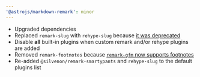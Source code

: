 ```yaml
---
'@astrojs/markdown-remark': minor
---
```


- Upgraded dependencies
- Replaced `remark-slug` with `rehype-slug` because [it was deprecated](https://github.com/remarkjs/remark-slug)
- Disable **all** built-in plugins when custom remark and/or rehype plugins are added
- Removed `remark-footnotes` because [`remark-gfm` now supports footnotes](https://github.com/remarkjs/remark-gfm/releases/tag/3.0.0)
- Re-added `@silvenon/remark-smartypants` and `rehype-slug` to the default plugins list
